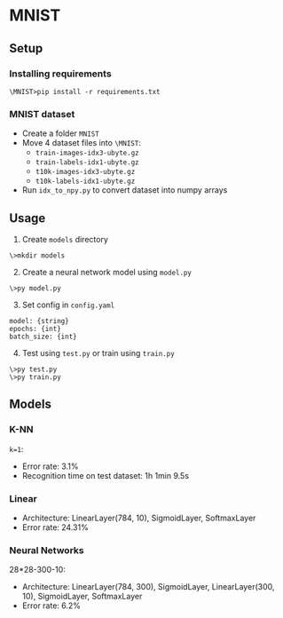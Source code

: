 # MNIST

## Setup

### Installing requirements
```
\MNIST>pip install -r requirements.txt
```

### MNIST dataset
- Create a folder `MNIST`
- Move 4 dataset files into `\MNIST`:
	- `train-images-idx3-ubyte.gz`
	- `train-labels-idx1-ubyte.gz`
	- `t10k-images-idx3-ubyte.gz`
	- `t10k-labels-idx1-ubyte.gz`
- Run `idx_to_npy.py` to convert dataset into numpy arrays

## Usage

1) Create `models` directory
```
\>mkdir models
```
2) Create a neural network model using `model.py`
```
\>py model.py
```
3) Set config in `config.yaml`
```
model: {string}
epochs: {int}
batch_size: {int}
```
4) Test using `test.py` or train using `train.py`
```
\>py test.py
\>py train.py
```

## Models

### K-NN
`k=1`:
- Error rate: 3.1%
- Recognition time on test dataset: 1h 1min 9.5s

### Linear
- Architecture: LinearLayer(784, 10), SigmoidLayer, SoftmaxLayer
- Error rate: 24.31%

### Neural Networks
28*28-300-10:
- Architecture: LinearLayer(784, 300), SigmoidLayer, LinearLayer(300, 10), SigmoidLayer, SoftmaxLayer
- Error rate: 6.2%